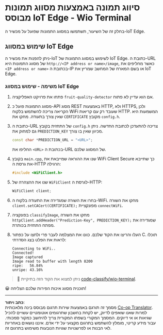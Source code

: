<!--
CO_OP_TRANSLATOR_METADATA:
{
  "original_hash": "48ac21ec80329c930db7b84bd6b592ec",
  "translation_date": "2025-08-27T20:52:19+00:00",
  "source_file": "4-manufacturing/lessons/3-run-fruit-detector-edge/wio-terminal.md",
  "language_code": "he"
}
-->
# סיווג תמונה באמצעות מסווג תמונות מבוסס IoT Edge - Wio Terminal

בחלק זה של השיעור, תשתמשו במסווג התמונות שפועל על מכשיר ה-IoT Edge.

## שימוש במסווג IoT Edge

ניתן להפנות את מכשיר ה-IoT לשימוש במסווג התמונות של IoT Edge. כתובת ה-URL של מסווג התמונות היא `http://<IP address or name>/image`, כאשר מחליפים את `<IP address or name>` בכתובת ה-IP או בשם המארח של המחשב שמריץ את IoT Edge.

### משימה - שימוש במסווג IoT Edge

1. פתחו את פרויקט האפליקציה `fruit-quality-detector` אם הוא עדיין לא פתוח.

1. מסווג התמונות פועל כ-API מסוג REST באמצעות HTTP, ולא HTTPS, ולכן הקריאה צריכה להשתמש בלקוח WiFi שעובד רק עם קריאות HTTP. המשמעות היא שאין צורך בתעודה. מחקו את `CERTIFICATE` מקובץ `config.h`.

1. כתובת ה-URL של התחזית בקובץ `config.h` צריכה להתעדכן לכתובת החדשה. ניתן גם למחוק את `PREDICTION_KEY` מכיוון שאין בו צורך.

    ```cpp
    const char *PREDICTION_URL = "<URL>";
    ```

    החליפו את `<URL>` בכתובת ה-URL של המסווג שלכם.

1. בקובץ `main.cpp`, שנו את ההוראה שמייבאת את WiFi Client Secure כך שתייבא את גרסת ה-HTTP הרגילה:

    ```cpp
    #include <WiFiClient.h>
    ```

1. שנו את ההצהרה של `WiFiClient` לגרסת ה-HTTP:

    ```cpp
    WiFiClient client;
    ```

1. בחרו את השורה שמגדירה את התעודה בלקוח ה-WiFi. מחקו את השורה `client.setCACert(CERTIFICATE);` מפונקציית `connectWiFi`.

1. בפונקציה `classifyImage`, מחקו את השורה `httpClient.addHeader("Prediction-Key", PREDICTION_KEY);` שמגדירה את מפתח התחזית בכותרת.

1. העלו והריצו את הקוד שלכם. כוונו את המצלמה לעבר פרי ולחצו על כפתור C. תוכלו לראות את הפלט בצג הסדרתי:

    ```output
    Connecting to WiFi..
    Connected!
    Image captured
    Image read to buffer with length 8200
    ripe:   56.84%
    unripe: 43.16%
    ```

> 💁 ניתן למצוא את הקוד הזה בתיקיית [code-classify/wio-terminal](../../../../../4-manufacturing/lessons/3-run-fruit-detector-edge/code-classify/wio-terminal).

😀 תוכנית מסווג איכות הפירות שלכם הצליחה!

---

**כתב ויתור**:  
מסמך זה תורגם באמצעות שירות תרגום מבוסס בינה מלאכותית [Co-op Translator](https://github.com/Azure/co-op-translator). למרות שאנו שואפים לדיוק, יש לקחת בחשבון שתרגומים אוטומטיים עשויים להכיל שגיאות או אי דיוקים. המסמך המקורי בשפתו המקורית צריך להיחשב כמקור סמכותי. עבור מידע קריטי, מומלץ להשתמש בתרגום מקצועי על ידי אדם. איננו נושאים באחריות לאי הבנות או לפרשנויות שגויות הנובעות משימוש בתרגום זה.